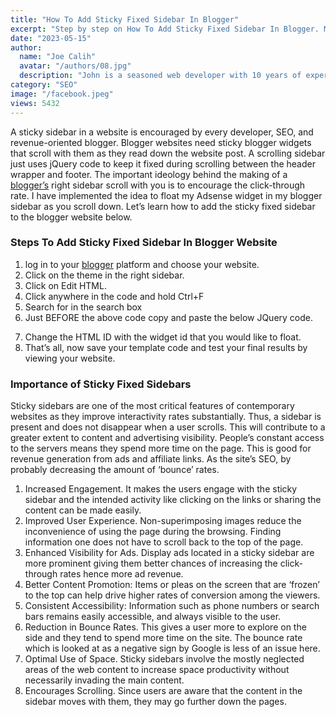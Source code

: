 ```yaml
---
title: "How To Add Sticky Fixed Sidebar In Blogger"
excerpt: "Step by step on How To Add Sticky Fixed Sidebar In Blogger. Make your blogger sidebar fixed for better visibility and AdSense revenue."
date: "2023-05-15"
author:
  name: "Joe Calih"
  avatar: "/authors/08.jpg"
  description: "John is a seasoned web developer with 10 years of experience in React and Next.js."
category: "SEO"
image: "/facebook.jpeg"
views: 5432
---
```



A sticky sidebar in a website is encouraged by every developer, SEO, and revenue-oriented blogger. Blogger websites need sticky blogger widgets that scroll with them as they read down the website post. A scrolling sidebar just uses jQuery code to keep it fixed during scrolling between the header wrapper and footer. The important ideology behind the making of a [blogger’s](https://joecalih.co.ke/build-high-quality-backlinks-in-blogger/) right sidebar scroll with you is to encourage the click-through rate. I have implemented the idea to float my Adsense widget in my blogger sidebar as you scroll down. Let’s learn how to add the sticky fixed sidebar to the blogger website below.

### Steps To Add Sticky Fixed Sidebar In Blogger Website

1. log in to your [blogger](http://blogger.com/) platform and choose your website.  
2. Click on the theme in the right sidebar.  
3. Click on Edit HTML.  
4. Click anywhere in the code and hold Ctrl+F  
5. Search for </body> in the search box  
6. Just BEFORE the above code copy and paste the below JQuery code.

> <script>  
> // Sticky widget by joecalih.co.ke  
> //<![CDATA[  
> bs_makeSticky(“**HTMLID**“); // enter your widget ID here  
> function bs_makeSticky(elem) {  
> var bs_sticky = document.getElementById(elem);  
> var scrollee = document.createElement(“div”);  
> bs_sticky.parentNode.insertBefore(scrollee, bs_sticky);  
> var width = bs_sticky.offsetWidth;  
> var iniClass = bs_sticky.className + ‘ bs_sticky’;  
> window.addEventListener(‘scroll’, bs_sticking, false);  
> function bs_sticking() {  
> var rect = scrollee.getBoundingClientRect();  
> if (rect.top < 0) {  
> bs_sticky.className = iniClass + ‘ bs_sticking’;  
> bs_sticky.style.width = width + “px”;  
> } else {  
> bs_sticky.className = iniClass;  
> }  
> }  
> }  
> //]]>  
> </script>

7. Change the HTML ID with the widget id that you would like to float.  
8. That’s all, now save your template code and test your final results by viewing your website.

### Importance of Sticky Fixed Sidebars

Sticky sidebars are one of the most critical features of contemporary websites as they improve interactivity rates substantially. Thus, a sidebar is present and does not disappear when a user scrolls. This will contribute to a greater extent to content and advertising visibility. People’s constant access to the servers means they spend more time on the page. This is good for revenue generation from ads and affiliate links. As the site’s SEO, by probably decreasing the amount of ‘bounce’ rates.

1.  Increased Engagement. It makes the users engage with the sticky sidebar and the intended activity like clicking on the links or sharing the content can be made easily.
2.  Improved User Experience. Non-superimposing images reduce the inconvenience of using the page during the browsing. Finding information one does not have to scroll back to the top of the page.
3.  Enhanced Visibility for Ads. Display ads located in a sticky sidebar are more prominent giving them better chances of increasing the click-through rates hence more ad revenue.
4.  Better Content Promotion: Items or pleas on the screen that are ‘frozen’ to the top can help drive higher rates of conversion among the viewers.
5.  Consistent Accessibility: Information such as phone numbers or search bars remains easily accessible, and always visible to the user.
6.  Reduction in Bounce Rates. This gives a user more to explore on the side and they tend to spend more time on the site. The bounce rate which is looked at as a negative sign by Google is less of an issue here.
7.  Optimal Use of Space. Sticky sidebars involve the mostly neglected areas of the web content to increase space productivity without necessarily invading the main content.
8.  Encourages Scrolling. Since users are aware that the content in the sidebar moves with them, they may go further down the pages.